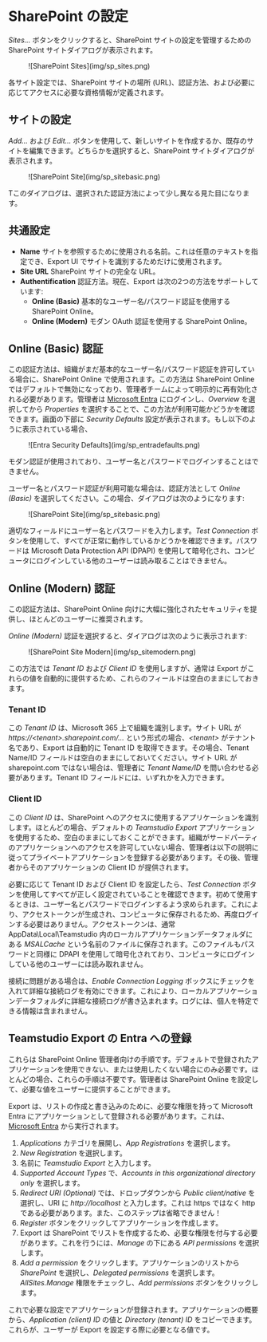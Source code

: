# SharePoint の設定

*Sites...* ボタンをクリックすると、SharePoint サイトの設定を管理するための SharePoint サイトダイアログが表示されます。

<figure markdown="1">
  ![SharePoint Sites](img/sp_sites.png)
</figure>

各サイト設定では、SharePoint サイトの場所 (URL)、認証方法、および必要に応じてアクセスに必要な資格情報が定義されます。

## サイトの設定
*Add...* および *Edit...* ボタンを使用して、新しいサイトを作成するか、既存のサイトを編集できます。どちらかを選択すると、SharePoint サイトダイアログが表示されます。

<figure markdown="1">
  ![SharePoint Site](img/sp_sitebasic.png)
</figure>

Tこのダイアログは、選択された認証方法によって少し異なる見た目になります。

## 共通設定
* **Name** サイトを参照するために使用される名前。これは任意のテキストを指定でき、Export UI でサイトを識別するためだけに使用されます。
* **Site URL** SharePoint サイトの完全な URL。
* **Authentification** 認証方法。現在、Export は次の2つの方法をサポートしています:
    * **Online (Basic)** 基本的なユーザー名/パスワード認証を使用する SharePoint Online。
    * **Online (Modern)** モダン OAuth 認証を使用する SharePoint Online。

## Online (Basic) 認証
この認証方法は、組織がまだ基本的なユーザー名/パスワード認証を許可している場合に、SharePoint Online で使用されます。この方法は SharePoint Online ではデフォルトで無効になっており、管理者チームによって明示的に再有効化される必要があります。管理者は [Microsoft Entra](https://entra.microsoft.com) にログインし、*Overview* を選択してから *Properties* を選択することで、この方法が利用可能かどうかを確認できます。画面の下部に *Security Defaults* 設定が表示されます。もし以下のように表示されている場合、

<figure markdown="1">
  ![Entra Security Defaults](img/sp_entradefaults.png)
</figure>

モダン認証が使用されており、ユーザー名とパスワードでログインすることはできません。

ユーザー名とパスワード認証が利用可能な場合は、認証方法として *Online (Basic)* を選択してください。この場合、ダイアログは次のようになります:

<figure markdown="1">
  ![SharePoint Site](img/sp_sitebasic.png)
</figure>

適切なフィールドにユーザー名とパスワードを入力します。*Test Connection* ボタンを使用して、すべてが正常に動作しているかどうかを確認できます。パスワードは Microsoft Data Protection API (DPAPI) を使用して暗号化され、コンピュータにログインしている他のユーザーは読み取ることはできません。

## Online (Modern) 認証
この認証方法は、SharePoint Online 向けに大幅に強化されたセキュリティを提供し、ほとんどのユーザーに推奨されます。

*Online (Modern)* 認証を選択すると、ダイアログは次のように表示されます:

<figure markdown="1">
  ![SharePoint Site Modern](img/sp_sitemodern.png)
</figure>

この方法では *Tenant ID* および *Client ID* を使用しますが、通常は Export がこれらの値を自動的に提供するため、これらのフィールドは空白のままにしておきます。

### Tenant ID
この *Tenant ID* は、Microsoft 365 上で組織を識別します。サイト URL が *https://<tenant\>.sharepoint.com/...* という形式の場合、*<tenant\>* がテナント名であり、Export は自動的に Tenant ID を取得できます。その場合、Tenant Name/ID フィールドは空白のままにしておいてください。サイト URL が sharepoint.com ではない場合は、管理者に *Tenant Name/ID* を問い合わせる必要があります。Tenant ID フィールドには、いずれかを入力できます。

### Client ID
この *Client ID* は、SharePoint へのアクセスに使用するアプリケーションを識別します。ほとんどの場合、デフォルトの *Teamstudio Export* アプリケーションを使用するため、空白のままにしておくことができます。組織がサードパーティのアプリケーションへのアクセスを許可していない場合、管理者は以下の説明に従ってプライベートアプリケーションを登録する必要があります。その後、管理者からそのアプリケーションの Client ID が提供されます。

必要に応じて Tenant ID および Client ID を設定したら、*Test Connection* ボタンを使用してすべてが正しく設定されていることを確認できます。初めて使用するときは、ユーザー名とパスワードでログインするよう求められます。これにより、アクセストークンが生成され、コンピュータに保存されるため、再度ログインする必要はありません。アクセストークンは、通常 AppData\Local\Teamstudio 内のローカルアプリケーションデータフォルダにある *MSALCache* という名前のファイルに保存されます。このファイルもパスワードと同様に DPAPI を使用して暗号化されており、コンピュータにログインしている他のユーザーには読み取れません。

接続に問題がある場合は、*Enable Connection Logging* ボックスにチェックを入れて詳細な接続ログを有効にできます。これにより、ローカルアプリケーションデータフォルダに詳細な接続ログが書き込まれます。ログには、個人を特定できる情報は含まれません。

## Teamstudio Export の Entra への登録
これらは SharePoint Online 管理者向けの手順です。デフォルトで登録されたアプリケーションを使用できない、または使用したくない場合にのみ必要です。ほとんどの場合、これらの手順は不要です。管理者は SharePoint Online を設定して、必要な値をユーザーに提供することができます。

Export は、リストの作成と書き込みのために、必要な権限を持って Microsoft Entra にアプリケーションとして登録される必要があります。これは、[Microsoft Entra](https://entra.microsoft.com) から実行されます。

1. *Applications* カテゴリを展開し、*App Registrations* を選択します。
2. *New Registration* を選択します。
3. 名前に *Teamstudio Export* と入力します。
4. *Supported Account Types* で、*Accounts in this organizational directory only* を選択します。
5. *Redirect URI (Optional)* では、ドロップダウンから *Public client/native* を選択し、URI に *http://localhost* と入力します。これは https ではなく http である必要があります。また、このステップは省略できません！
6. *Register* ボタンをクリックしてアプリケーションを作成します。
7. Export は SharePoint でリストを作成するため、必要な権限を付与する必要があります。これを行うには、*Manage* の下にある *API permissions* を選択します。
8. *Add a permission* をクリックします。アプリケーションのリストから *SharePoint* を選択し、*Delegated permissions* を選択します。*AllSites.Manage* 権限をチェックし、*Add permissions* ボタンをクリックします。

これで必要な設定でアプリケーションが登録されます。アプリケーションの概要から、*Application (client) ID* の値と *Directory (tenant) ID* をコピーできます。これらが、ユーザーが Export を設定する際に必要となる値です。